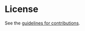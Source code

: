 # License

See the
[guidelines for contributions](https://github.com/paulbastian/paulbastian-jose-ecdh-mac-algorithms/blob/main/CONTRIBUTING.md).
